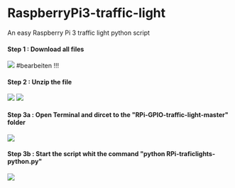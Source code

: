 # RaspberryPi3-traffic-light
An easy Raspberry Pi 3 traffic light python script 


#### Step 1 : Download all files

<img src="https://i.imgur.com/aVAEK8R.png"/> #bearbeiten !!!


#### Step 2 : Unzip the file 
<img src="https://i.imgur.com/VL0TqUr.png"/>
<img src="https://i.imgur.com/oprpM0Y.png"/>

#### Step 3a : Open Terminal and dircet to the "RPi-GPIO-traffic-light-master" folder

<img src="https://i.imgur.com/Cl76sEv.png"/>

#### Step 3b : Start the script whit the command "python RPi-traficlights-python.py"

<img src="https://i.imgur.com/k6fY6hb.png"/>
